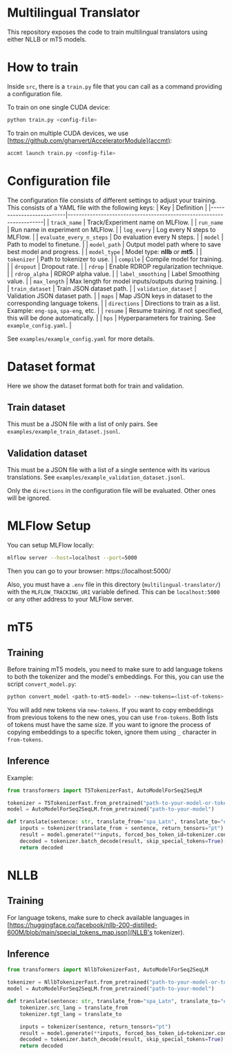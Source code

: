 # Multilingual Translator
This repository exposes the code to train multilingual translators using either NLLB or mT5 models.

# How to train
Inside `src`, there is a `train.py` file that you can call as a command providing a configuration file.

To train on one single CUDA device:
```bash
python train.py <config-file>
```

To train on multiple CUDA devices, we use [https://github.com/ghanvert/AcceleratorModule](accmt):
```bash
accmt launch train.py <config-file>
```

# Configuration file
The configuration file consists of different settings to adjust your training. This consists of a YAML file with the following keys:
| Key                      | Definition                                                          |
|--------------------------|---------------------------------------------------------------------|
| `track_name`             | Track/Experiment name on MLFlow.                                    |
| `run_name`               | Run name in experiment on MLFlow.                                   |
| `log_every`              | Log every N steps to MLFlow.                                        |
| `evaluate_every_n_steps` | Do evaluation every N steps.                                        |
| `model`                  | Path to model to finetune.                                          |
| `model_path`             | Output model path where to save best model and progress.            |
| `model_type`             | Model type: **nllb** or **mt5**.                                    |
| `tokenizer`              | Path to tokenizer to use.                                           |
| `compile`                | Compile model for training.                                         |
| `dropout`                | Dropout rate.                                                       |
| `rdrop`                  | Enable RDROP regularization technique.                              |
| `rdrop_alpha`            | RDROP alpha value.                                                  |
| `label_smoothing`        | Label Smoothing value.                                              |
| `max_length`             | Max length for model inputs/outputs during training.                |
| `train_dataset`          | Train JSON dataset path.                                            |
| `validation_dataset`     | Validation JSON dataset path.                                       |
| `maps`                   | Map JSON keys in dataset to the corresponding language tokens.      |
| `directions`             | Directions to train as a list. Example: `eng-spa`, `spa-eng`, etc.  |
| `resume`                 | Resume training. If not specified, this will be done automatically. |
| `hps`                    | Hyperparameters for training. See `example_config.yaml`.            |

See `examples/example_config.yaml` for more details.

# Dataset format
Here we show the dataset format both for train and validation.

## Train dataset
This must be a JSON file with a list of only pairs. See `examples/example_train_dataset.jsonl`.

## Validation dataset
This must be a JSON file with a list of a single sentence with its various translations. See `examples/example_validation_dataset.jsonl`.

Only the `directions` in the configuration file will be evaluated. Other ones will be ignored.

# MLFlow Setup
You can setup MLFlow locally:
```bash
mlflow server --host=localhost --port=5000
```
Then you can go to your browser: https://localhost:5000/

Also, you must have a `.env` file in this directory (`multilingual-translator/`) with the `MLFLOW_TRACKING_URI` variable defined. This can be `localhost:5000` or any other address to your MLFlow server.

# mT5
## Training
Before training mT5 models, you need to make sure to add language tokens to both the tokenizer and the model's embeddings. For this, you can use the script `convert_model.py`:
```bash
python convert_model <path-to-mt5-model> --new-tokens=<list-of-tokens> --from-tokens=<list-of-previous-tokens> -O <output-path>
```

You will add new tokens via `new-tokens`. If you want to copy embeddings from previous tokens to the new ones, you can use `from-tokens`. Both lists of tokens must have the same size. If you want to ignore the process of copying embeddings to a specific token, ignore them using `_` character in `from-tokens`.

## Inference
Example:
```python
from transformers import T5TokenizerFast, AutoModelForSeq2SeqLM

tokenizer = T5TokenizerFast.from_pretrained("path-to-your-model-or-tokenizer")
model = AutoModelForSeq2SeqLM.from_pretrained("path-to-your-model")

def translate(sentence: str, translate_from="spa_Latn", translate_to="eng_Latn") -> str:
    inputs = tokenizer(translate_from + sentence, return_tensors="pt")
    result = model.generate(**inputs, forced_bos_token_id=tokenizer.convert_tokens_to_ids(translate_to))
    decoded = tokenizer.batch_decode(result, skip_special_tokens=True)[0]
    return decoded
```

# NLLB
## Training
For language tokens, make sure to check available languages in [https://huggingface.co/facebook/nllb-200-distilled-600M/blob/main/special_tokens_map.json](NLLB's tokenizer).

## Inference
```python
from transformers import NllbTokenizerFast, AutoModelForSeq2SeqLM

tokenizer = NllbTokenizerFast.from_pretrained("path-to-your-model-or-tokenizer")
model = AutoModelForSeq2SeqLM.from_pretrained("path-to-your-model")

def translate(sentence: str, translate_from="spa_Latn", translate_to="eng_Latn") -> str:
    tokenizer.src_lang = translate_from
    tokenizer.tgt_lang = translate_to

    inputs = tokenizer(sentence, return_tensors="pt")
    result = model.generate(**inputs, forced_bos_token_id=tokenizer.convert_tokens_to_ids(translate_to))
    decoded = tokenizer.batch_decode(result, skip_special_tokens=True)[0]
    return decoded
```
